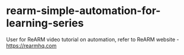 # rearm-simple-automation-for-learning-series
User for ReARM video tutorial on automation, refer to ReARM website - https://rearmhq.com
